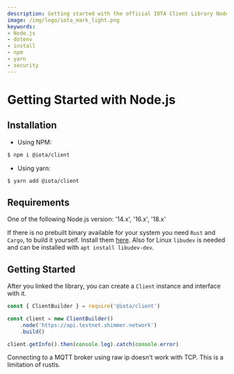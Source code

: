 ```yaml
---
description: Getting started with the official IOTA Client Library Node.js binding.
image: /img/logo/iota_mark_light.png
keywords:
- Node.js
- dotenv
- install
- npm
- yarn
- security
---
```

# Getting Started with Node.js

## Installation

- Using NPM:

```bash
$ npm i @iota/client
```

- Using yarn:

```bash
$ yarn add @iota/client
```

## Requirements

One of the following Node.js version: '14.x', '16.x', '18.x'

If there is no prebuilt binary available for your system you need `Rust` and `Cargo`, to build it yourself. Install them [here](https://doc.rust-lang.org/cargo/getting-started/installation.html).
Also for Linux `libudev` is needed and can be installed with `apt install libudev-dev`.

## Getting Started

After you linked the library, you can create a `Client` instance and interface with it.

```javascript
const { ClientBuilder } = require('@iota/client')

const client = new ClientBuilder()
    .node('https://api.testnet.shimmer.network')
    .build()

client.getInfo().then(console.log).catch(console.error)
```

Connecting to a MQTT broker using raw ip doesn't work with TCP. This is a limitation of rustls.
